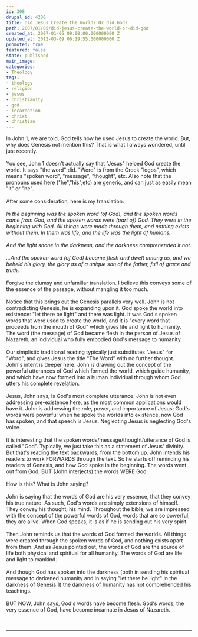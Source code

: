 ```yaml
---
id: 308
drupal_id: 4286
title: Did Jesus Create the World? Or did God?
path: 2007/01/05/did-jesus-create-the-world-or-did-god
created_at: 2007-01-05 09:00:00.000000000 Z
updated_at: 2012-03-09 06:19:55.000000000 Z
promoted: true
featured: false
state: published
main_image: 
categories:
- Theology
tags:
- theology
- religion
- jesus
- christianity
- god
- incarnation
- christ
- christian
---
```

In John 1, we are told, God tells how he used Jesus to create the world. But, why does Genesis not mention this? That is what I always wondered, until just recently.<br /><br />You see, John 1 doesn't actually say that "Jesus" helped God create the world. It says "the word" did. "Word" is from the Greek "logos", which means "spoken word", "message", "thought", etc. Also note that the pronouns used here ("he","his",etc) are generic, and can just as easily mean "it" or "he".<br /><br />After some consideration, here is my translation:<br /><br /><em>In the beginning was the spoken word (of God), and the spoken words came from God, and the spoken words were (part of) God. They were in the beginning with God. All things were made through them, and nothing exists without them. In them was life, and the life was the light of humans.<br /><br />And the light shone in the darkness, and the darkness comprehended it not.<br /><br />...And the spoken word (of God) became flesh and dwelt among us, and we beheld his glory, the glory as of a unique son of the father, full of grace and truth.</em><br /><br />Forgive the clumsy and unfamiliar translation. I believe this conveys some of the essence of the passage, without mangling it too much.<br /><br />Notice that this brings out the Genesis parallels very well. John is not contradicting Genesis, he is expanding upon it. God spoke the world into existence: "let there be light" and there was light. It was God's spoken words that were used to create the world, and it is "every word that proceeds from the mouth of God" which gives life and light to humanity. The word (the message) of God became flesh in the person of Jesus of Nazareth, an individual who fully embodied God's message to humanity.<br /><br />Our simplistic traditional reading typically just substitutes "Jesus" for "Word", and gives Jesus the title "The Word" with no further thought. John's intent is deeper here. John is drawing out the concept of the powerful utterances of God which formed the world, which guide humanity, and which have now formed into a human individual through whom God utters his complete revelation.<br /><br />Jesus, John says, is God's most complete utterance. John is not even addressing pre-existence here, as the most common applications would have it. John is addressing the role, power, and importance of Jesus; God's words were powerful when he spoke the worlds into existence, now God has spoken, and that speech is Jesus. Neglecting Jesus is neglecting God's voice.<br /><br />It is interesting that the spoken words/message/thought/utterance of God is called "God". Typically, we just take this as a statement of Jesus' divinity. But that's reading the text backwards, from the bottom up. John intends his readers to work FORWARDS through the text. So he starts off reminding his readers of Genesis, and how God spoke in the beginning. The words went out from God, BUT (John interjects) the words WERE God.<br /><br />How is this? What is John saying?<br /><br />John is saying that the words of God are his very essence, that they convey his true nature. As such, God's words are simply extensions of himself. They convey his thought, his mind. Throughout the bible, we are impressed with the concept of the powerful words of God, words that are so powerful, they are alive. When God speaks, it is as if he is sending out his very spirit.<br /><br />Then John reminds us that the words of God formed the worlds. All things were created through the spoken words of God, and nothing exists apart from them. And as Jesus pointed out, the words of God are the source of life both physical and spiritual for all humanity. The words of God are life and light to mankind.<br /><br />And though God has spoken into the darkness (both in sending his spiritual message to darkened humanity and in saying "let there be light" in the darkness of Genesis 1) the darkness of humanity has not comprehended his teachings.<br /><br />BUT NOW, John says, God's words have become flesh. God's words, the very essence of God, have become incarnate in Jesus of Nazareth.<br /><br /><br /><hr /><span class="technoratitag" style="display:none;">Technorati Tags:<br /><a href="http://www.technorati.com/tag/eschatology" target="_blank" rel="tag" title="Link to Technorati Tag category for eschatology">eschatology</a>, <a href="http://www.technorati.com/tag/theology" target="_blank" rel="tag" title="Link to Technorati Tag category for theology">theology</a>, <a href="http://www.technorati.com/tag/religion" target="_blank" rel="tag" title="Link to Technorati Tag category for religion">religion</a>, <a href="http://www.technorati.com/tag/spirituality" target="_blank" rel="tag" title="Link to Technorati Tag category for spirituality">spirituality</a>, <a href="http://www.technorati.com/tag/jesus" target="_blank" rel="tag" title="Link to Technorati Tag category for jesus">jesus</a>, <a href="http://www.technorati.com/tag/christ" target="_blank" rel="tag" title="Link to Technorati Tag category for christ">christ</a>, <a href="http://www.technorati.com/tag/god" target="_blank" rel="tag" title="Link to Technorati Tag category for god">god</a></span>
